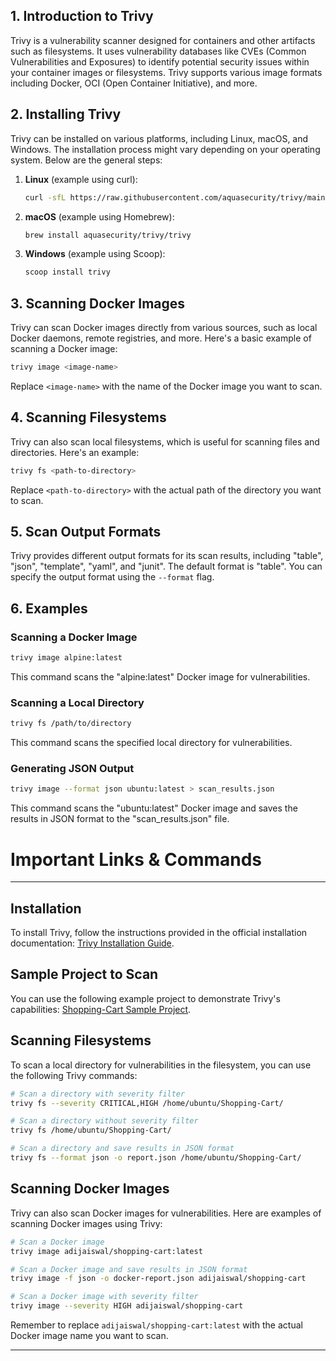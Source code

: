 

## 1. Introduction to Trivy

Trivy is a vulnerability scanner designed for containers and other artifacts such as filesystems. It uses vulnerability databases like CVEs (Common Vulnerabilities and Exposures) to identify potential security issues within your container images or filesystems. Trivy supports various image formats including Docker, OCI (Open Container Initiative), and more.

## 2. Installing Trivy

Trivy can be installed on various platforms, including Linux, macOS, and Windows. The installation process might vary depending on your operating system. Below are the general steps:

1. **Linux** (example using curl):
   ```bash
   curl -sfL https://raw.githubusercontent.com/aquasecurity/trivy/main/contrib/install.sh | sh -s -- -b /usr/local/bin
   ```

2. **macOS** (example using Homebrew):
   ```bash
   brew install aquasecurity/trivy/trivy
   ```

3. **Windows** (example using Scoop):
   ```bash
   scoop install trivy
   ```

## 3. Scanning Docker Images

Trivy can scan Docker images directly from various sources, such as local Docker daemons, remote registries, and more. Here's a basic example of scanning a Docker image:

```bash
trivy image <image-name>
```

Replace `<image-name>` with the name of the Docker image you want to scan.

## 4. Scanning Filesystems

Trivy can also scan local filesystems, which is useful for scanning files and directories. Here's an example:

```bash
trivy fs <path-to-directory>
```

Replace `<path-to-directory>` with the actual path of the directory you want to scan.

## 5. Scan Output Formats

Trivy provides different output formats for its scan results, including "table", "json", "template", "yaml", and "junit". The default format is "table". You can specify the output format using the `--format` flag.

## 6. Examples

### Scanning a Docker Image

```bash
trivy image alpine:latest
```

This command scans the "alpine:latest" Docker image for vulnerabilities.

### Scanning a Local Directory

```bash
trivy fs /path/to/directory
```

This command scans the specified local directory for vulnerabilities.

### Generating JSON Output

```bash
trivy image --format json ubuntu:latest > scan_results.json
```

This command scans the "ubuntu:latest" Docker image and saves the results in JSON format to the "scan_results.json" file.

# Important Links & Commands 

---

## Installation

To install Trivy, follow the instructions provided in the official installation documentation: [Trivy Installation Guide](https://aquasecurity.github.io/trivy/v0.18.3/installation/).

## Sample Project to Scan

You can use the following example project to demonstrate Trivy's capabilities: [Shopping-Cart Sample Project](https://github.com/jaiswaladi246/Shopping-Cart.git).

## Scanning Filesystems

To scan a local directory for vulnerabilities in the filesystem, you can use the following Trivy commands:

```bash
# Scan a directory with severity filter
trivy fs --severity CRITICAL,HIGH /home/ubuntu/Shopping-Cart/

# Scan a directory without severity filter
trivy fs /home/ubuntu/Shopping-Cart/

# Scan a directory and save results in JSON format
trivy fs --format json -o report.json /home/ubuntu/Shopping-Cart/
```

## Scanning Docker Images

Trivy can also scan Docker images for vulnerabilities. Here are examples of scanning Docker images using Trivy:

```bash
# Scan a Docker image
trivy image adijaiswal/shopping-cart:latest

# Scan a Docker image and save results in JSON format
trivy image -f json -o docker-report.json adijaiswal/shopping-cart

# Scan a Docker image with severity filter
trivy image --severity HIGH adijaiswal/shopping-cart
```

Remember to replace `adijaiswal/shopping-cart:latest` with the actual Docker image name you want to scan.

---
